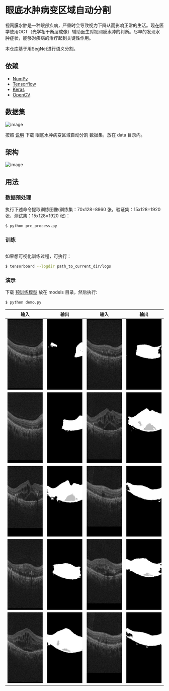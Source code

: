 # 眼底水肿病变区域自动分割

视网膜水肿是一种眼部疾病，严重时会导致视力下降从而影响正常的生活。现在医学使用OCT（光学相干断层成像）辅助医生对视网膜水肿的判断。尽早的发现水肿症状，能够对疾病的治疗起到关键性作用。


本仓库基于用SegNet进行语义分割。

## 依赖
- [NumPy](http://docs.scipy.org/doc/numpy-1.10.1/user/install.html)
- [Tensorflow](https://www.tensorflow.org/versions/r0.8/get_started/os_setup.html)
- [Keras](https://keras.io/#installation)
- [OpenCV](https://opencv-python-tutroals.readthedocs.io/en/latest/)

## 数据集

![image](https://github.com/foamliu/Automatic-Segmentation-Of-Fundus-Edema-Lesions/raw/master/images/fundus_lesion_eg1.png)

按照 [说明](https://challenger.ai/competition/fl2018) 下载 眼底水肿病变区域自动分割 数据集，放在 data 目录内。

## 架构

![image](https://github.com/foamliu/Automatic-Segmentation-Of-Fundus-Edema-Lesions/raw/master/images/segnet.png)

## 用法
### 数据预处理
执行下述命令提取训练图像(训练集：70x128=8960 张，验证集：15x128=1920 张，测试集：15x128=1920 张)：
```bash
$ python pre_process.py
```

### 训练
```ba$ python train.py
```

如果想可视化训练过程，可执行：
```bash
$ tensorboard --logdir path_to_current_dir/logs
```

### 演示

下载 [预训练模型](https://github.com/foamliu/Automatic-Segmentation-Of-Fundus-Edema-Lesions/releases/download/v1.0/model.81-3.5244.hdf5) 放在 models 目录，然后执行:


```bash
$ python demo.py
```

输入 | 输出 | 输入 | 输出 |
|---|---|---|---|
|![image](https://github.com/foamliu/Automatic-Segmentation-Of-Fundus-Edema-Lesions/raw/master/images/0_image.png)| ![image](https://github.com/foamliu/Automatic-Segmentation-Of-Fundus-Edema-Lesions/raw/master/images/0_out.png)|![image](https://github.com/foamliu/Automatic-Segmentation-Of-Fundus-Edema-Lesions/raw/master/images/1_image.png)| ![image](https://github.com/foamliu/Automatic-Segmentation-Of-Fundus-Edema-Lesions/raw/master/images/1_out.png)|
|![image](https://github.com/foamliu/Automatic-Segmentation-Of-Fundus-Edema-Lesions/raw/master/images/2_image.png)| ![image](https://github.com/foamliu/Automatic-Segmentation-Of-Fundus-Edema-Lesions/raw/master/images/2_out.png)|![image](https://github.com/foamliu/Automatic-Segmentation-Of-Fundus-Edema-Lesions/raw/master/images/3_image.png)| ![image](https://github.com/foamliu/Automatic-Segmentation-Of-Fundus-Edema-Lesions/raw/master/images/3_out.png)|
|![image](https://github.com/foamliu/Automatic-Segmentation-Of-Fundus-Edema-Lesions/raw/master/images/4_image.png)| ![image](https://github.com/foamliu/Automatic-Segmentation-Of-Fundus-Edema-Lesions/raw/master/images/4_out.png)|![image](https://github.com/foamliu/Automatic-Segmentation-Of-Fundus-Edema-Lesions/raw/master/images/5_image.png)| ![image](https://github.com/foamliu/Automatic-Segmentation-Of-Fundus-Edema-Lesions/raw/master/images/5_out.png)|
|![image](https://github.com/foamliu/Automatic-Segmentation-Of-Fundus-Edema-Lesions/raw/master/images/6_image.png)| ![image](https://github.com/foamliu/Automatic-Segmentation-Of-Fundus-Edema-Lesions/raw/master/images/6_out.png)|![image](https://github.com/foamliu/Automatic-Segmentation-Of-Fundus-Edema-Lesions/raw/master/images/7_image.png)| ![image](https://github.com/foamliu/Automatic-Segmentation-Of-Fundus-Edema-Lesions/raw/master/images/7_out.png)|
|![image](https://github.com/foamliu/Automatic-Segmentation-Of-Fundus-Edema-Lesions/raw/master/images/8_image.png)| ![image](https://github.com/foamliu/Automatic-Segmentation-Of-Fundus-Edema-Lesions/raw/master/images/8_out.png)|![image](https://github.com/foamliu/Automatic-Segmentation-Of-Fundus-Edema-Lesions/raw/master/images/9_image.png)| ![image](https://github.com/foamliu/Automatic-Segmentation-Of-Fundus-Edema-Lesions/raw/master/images/9_out.png)|

